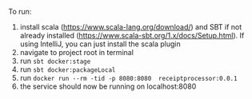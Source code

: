 To run:
1) install scala (https://www.scala-lang.org/download/) and SBT if not already installed (https://www.scala-sbt.org/1.x/docs/Setup.html). If using IntelliJ, you can just install the scala plugin
2) navigate to project root in terminal
3) run `sbt docker:stage`
4) run `sbt docker:packageLocal`
5) run `docker run --rm -tid -p 8080:8080  receiptprocessor:0.0.1`
6) the service should now be running on localhost:8080